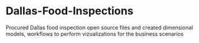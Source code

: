 # Dallas-Food-Inspections
Procured Dallas food inspection open source files and created dimensional models, workflows to perform vizualizations for the business scenarios 
